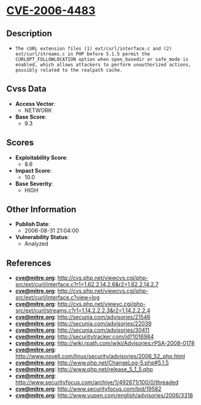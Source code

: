 
# [CVE-2006-4483](https://cve.mitre.org/cgi-bin/cvename.cgi?name=CVE-2006-4483)

## Description

- `The cURL extension files (1) ext/curl/interface.c and (2) ext/curl/streams.c in PHP before 5.1.5 permit the CURLOPT_FOLLOWLOCATION option when open_basedir or safe_mode is enabled, which allows attackers to perform unauthorized actions, possibly related to the realpath cache.`

## Cvss Data

- **Access Vector**:
  - NETWORK
- **Base Score**:
  - 9.3

## Scores

- **Exploitability Score**:
  - 8.6
- **Impact Score**:
  - 10.0
- **Base Severity**:
  - HIGH

## Other Information

- **Publish Date**:
  - 2006-08-31 21:04:00
- **Vulnerability Status**:
  - Analyzed

## References

- **cve@mitre.org**: http://cvs.php.net/viewcvs.cgi/php-src/ext/curl/interface.c?r1=1.62.2.14.2.6&r2=1.62.2.14.2.7
- **cve@mitre.org**: http://cvs.php.net/viewcvs.cgi/php-src/ext/curl/interface.c?view=log
- **cve@mitre.org**: http://cvs.php.net/viewvc.cgi/php-src/ext/curl/streams.c?r1=1.14.2.2.2.3&r2=1.14.2.2.2.4
- **cve@mitre.org**: http://secunia.com/advisories/21546
- **cve@mitre.org**: http://secunia.com/advisories/22039
- **cve@mitre.org**: http://secunia.com/advisories/30411
- **cve@mitre.org**: http://securitytracker.com/id?1016984
- **cve@mitre.org**: http://wiki.rpath.com/wiki/Advisories:rPSA-2008-0178
- **cve@mitre.org**: http://www.novell.com/linux/security/advisories/2006_52_php.html
- **cve@mitre.org**: http://www.php.net/ChangeLog-5.php#5.1.5
- **cve@mitre.org**: http://www.php.net/release_5_1_5.php
- **cve@mitre.org**: http://www.securityfocus.com/archive/1/492671/100/0/threaded
- **cve@mitre.org**: http://www.securityfocus.com/bid/19582
- **cve@mitre.org**: http://www.vupen.com/english/advisories/2006/3318
